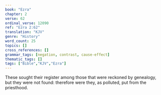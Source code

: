 ```yaml
---
book: "Ezra"
chapter: 2
verse: 62
ordinal_verse: 12090
ref: "Ezra 2:62"
translation: "KJV"
genre: "History"
word_count: 25
topics: []
cross_references: []
grammar_tags: [negation, contrast, cause-effect]
thematic_tags: []
tags: ["Bible","KJV","Ezra"]
---
```

These sought their register among those that were reckoned by genealogy, but they were not found: therefore were they, as polluted, put from the priesthood.
